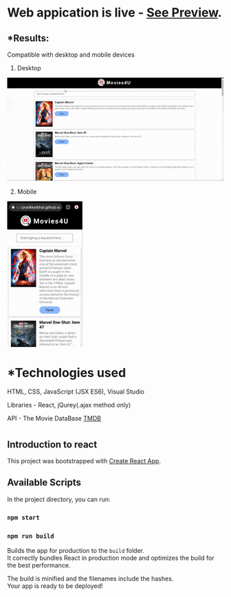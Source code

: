 # Web appication is live - [See Preview](https://pratikkarbhal.github.io/Movies4U/).

## *Results:

Compatible with desktop and mobile devices
1) Desktop

![landscape](desktop.gif)

2) Mobile

![Potrait](mobile.gif)


#
#


# *Technologies used

HTML, CSS, JavaScript (JSX ES6), Visual Studio

Libraries - React, jQurey(.ajax method only)

API - The Movie DataBase [TMDB](https://developers.themoviedb.org/3/search/search-movies)



#
#

## Introduction to react

This project was bootstrapped with [Create React App](https://github.com/facebook/create-react-app).

## Available Scripts

In the project directory, you can run:

### `npm start`

### `npm run build`

Builds the app for production to the `build` folder.\
It correctly bundles React in production mode and optimizes the build for the best performance.

The build is minified and the filenames include the hashes.\
Your app is ready to be deployed!


